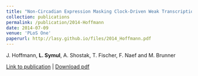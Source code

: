 ```yaml
---
title: "Non-Circadian Expression Masking Clock-Driven Weak Transcription Rhythms in U2OS Cells"
collection: publications
permalink: /publication/2014-Hoffmann
date: 2014-07-09
venue: 'PLoS One'
paperurl: http://lasy.github.io/files/2014_Hoffmann.pdf
---
```


J. Hoffmann, __L. Symul__, A. Shostak, T. Fischer, F. Naef and M. Brunner

[Link to publication](https://journals.plos.org/plosone/article?id=10.1371/journal.pone.0102238) |
[Download pdf](http://lasy.github.io/files/2014_Hoffmann.pdf)
